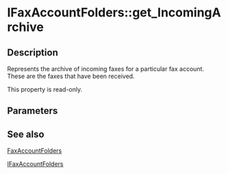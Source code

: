 # IFaxAccountFolders::get_IncomingArchive

## Description

Represents the archive of incoming faxes for a particular fax account. These are the faxes that have been received.

This property is read-only.

## Parameters

## See also

[FaxAccountFolders](https://learn.microsoft.com/previous-versions/windows/desktop/fax/-mfax-faxaccountfolders)

[IFaxAccountFolders](https://learn.microsoft.com/previous-versions/windows/desktop/api/faxcomex/nn-faxcomex-ifaxaccountfolders)
